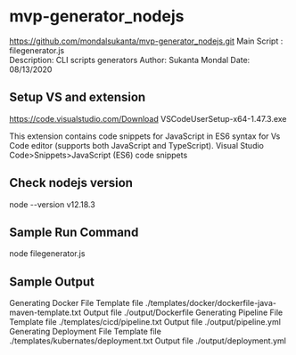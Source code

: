 # mvp-generator_nodejs
https://github.com/mondalsukanta/mvp-generator_nodejs.git
Main Script : filegenerator.js  
Description: CLI scripts generators
Author: Sukanta Mondal
Date: 08/13/2020

Setup VS and extension 
---------------------------
https://code.visualstudio.com/Download
VSCodeUserSetup-x64-1.47.3.exe

This extension contains code snippets for JavaScript in ES6 syntax for Vs Code editor (supports both JavaScript and TypeScript).
Visual Studio Code>Snippets>JavaScript (ES6) code snippets

Check nodejs version
---------------------------
node --version
v12.18.3

Sample Run Command
---------------------------
node filegenerator.js

Sample Output
---------------------------
Generating Docker File
Template file ./templates/docker/dockerfile-java-maven-template.txt
Output file ./output/Dockerfile
Generating Pipeline File
Template file ./templates/cicd/pipeline.txt
Output file ./output/pipeline.yml
Generating Deployment File
Template file ./templates/kubernates/deployment.txt
Output file ./output/deployment.yml
